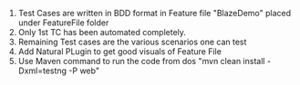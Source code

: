 1. Test Cases are written in BDD format in Feature file "BlazeDemo" placed under FeatureFile folder
2. Only 1st TC has been automated completely. 
3. Remaining Test cases are the various scenarios one can test
4. Add Natural PLugin to get good visuals of Feature File
5. Use Maven command to run the code from dos "mvn clean install -Dxml=testng -P web"
